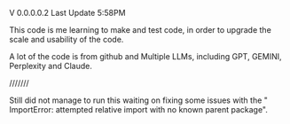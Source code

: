 V 0.0.0.0.2
Last Update 5:58PM


This code is me learning to make and test code, in order to upgrade the scale and usability of the code.

A lot of the code is from github and Multiple LLMs, including GPT, GEMINI, Perplexity and Claude.


///////

Still did not manage to run this waiting on fixing some issues with the  " ImportError: attempted relative import with no known parent package".
